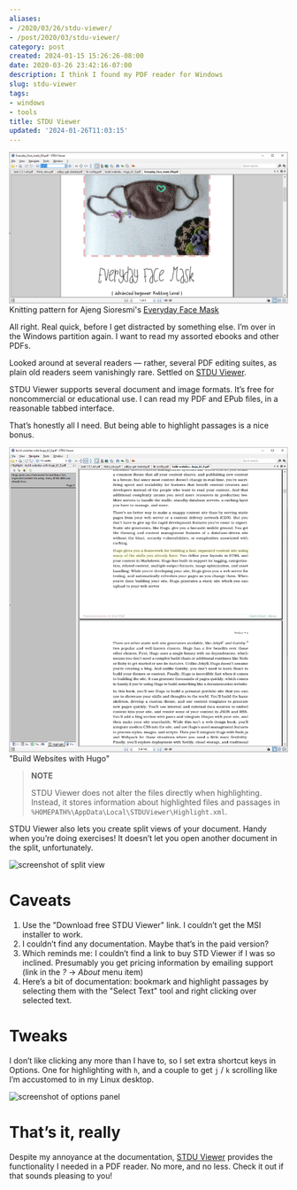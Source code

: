 ```yaml
---
aliases:
- /2020/03/26/stdu-viewer/
- /post/2020/03/stdu-viewer/
category: post
created: 2024-01-15 15:26:26-08:00
date: 2020-03-26 23:42:16-07:00
description: I think I found my PDF reader for Windows
slug: stdu-viewer
tags:
- windows
- tools
title: STDU Viewer
updated: '2024-01-26T11:03:15'
---
```


![attachments/img/2020/cover-2020-03-26.png](../../../attachments/img/2020/cover-2020-03-26.png)
Knitting pattern for Ajeng Sioresmi's [Everyday Face Mask](https://www.ravelry.com/patterns/library/everyday-face-mask)

All right. Real quick, before I get distracted by something else. I’m over in the Windows partition again. I want to read my assorted ebooks and other PDFs.

Looked around at several readers — rather, several PDF editing suites, as plain old readers seem vanishingly rare. Settled on [STDU Viewer](http://www.stdutility.com/stduviewer.html).

STDU Viewer supports several document and image formats. It’s free for noncommercial or educational use. I can read my PDF and EPub files, in a reasonable tabbed interface.

That’s honestly all I need. But being able to highlight passages is a nice bonus.

![attachments/img/2020/stdu-highlighting.png](../../../attachments/img/2020/stdu-highlighting.png)
"Build Websites with Hugo"

 > 
 > **NOTE**
>
 > STDU Viewer does not alter the files directly when highlighting. Instead, it stores information about highlighted files and passages in  `%HOMEPATH%\AppData\Local\STDUViewer\Highlight.xml`.

STDU Viewer also lets you create split views of your document. Handy when you’re doing exercises! It doesn’t let you open another document in the split, unfortunately.

![screenshot of split view](attachments/img/2020/stdu-split-view.png "Split view of Laurent Rosenfeld’s [Think Raku](https://greenteapress.com/wp/think-perl-6/)")

# Caveats

1. Use the "Download free STDU Viewer" link. I couldn’t get the MSI
   installer to work.
1. I couldn’t find any documentation. Maybe that’s in the paid version?
1. Which reminds me: I couldn’t find a link to buy STD Viewer if I was
   so inclined. Presumably you get pricing information by emailing
   support (link in the *?* → *About* menu item)
1. Here’s a bit of documentation: bookmark and highlight passages by
   selecting them with the "Select Text" tool and right clicking over
   selected text.

# Tweaks

I don’t like clicking any more than I have to, so I set extra shortcut keys in Options. One for highlighting with `h`, and a couple to get `j` / `k` scrolling like I’m accustomed to in my Linux desktop.

![screenshot of options panel](attachments/img/2020/stdu-preferences.png "STDU Viewer options showing keyboard shortcuts")

# That’s it, really

Despite my annoyance at the documentation, [STDU Viewer](http://www.stdutility.com/stduviewer.html) provides the functionality I needed in a PDF reader. No more, and no less. Check it out if that sounds pleasing to you!